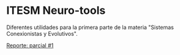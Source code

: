 # ITESM Neuro-tools

Diferentes utilidades para la primera parte de la materia "Sistemas Conexionistas y Evolutivos".


[Reporte: parcial #1](https://github.com/fehu/itesm-neuro-tools/blob/master/reports/parcial-1/build/reporte.pdf)
